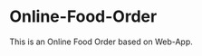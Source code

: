 # Online-Food-Order

This is an Online Food Order based on Web-App.






















































































































































































































































































































































